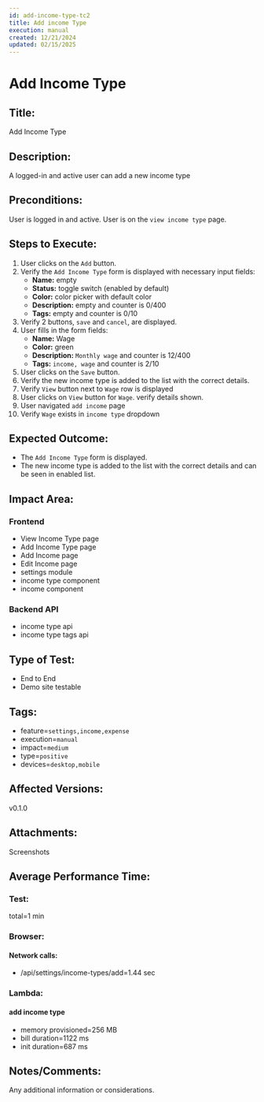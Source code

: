 ```yaml
---
id: add-income-type-tc2
title: Add income Type
execution: manual
created: 12/21/2024
updated: 02/15/2025
---
```


# Add Income Type

## Title:

Add Income Type

## Description:

A logged-in and active user can add a new income type

## Preconditions:

User is logged in and active. User is on the `view income type` page.

## Steps to Execute:

1. User clicks on the `Add` button.
2. Verify the `Add Income Type` form is displayed with necessary input fields:
   - **Name:** empty
   - **Status:** toggle switch (enabled by default)
   - **Color:** color picker with default color
   - **Description:** empty and counter is 0/400
   - **Tags:** empty and counter is 0/10
3. Verify 2 buttons, `save` and `cancel`, are displayed.
4. User fills in the form fields:
   - **Name:** Wage
   - **Color:** green
   - **Description:** `Monthly wage` and counter is 12/400
   - **Tags:** `income, wage` and counter is 2/10
5. User clicks on the `Save` button.
6. Verify the new income type is added to the list with the correct details.
7. Verify `View` button next to `Wage` row is displayed
8. User clicks on `View` button for `Wage`. verify details shown.
9. User navigated `add income` page
10. Verify `Wage` exists in `income type` dropdown

## Expected Outcome:

- The `Add Income Type` form is displayed.
- The new income type is added to the list with the correct details and can be seen in enabled list.

## Impact Area:

### Frontend

- View Income Type page
- Add Income Type page
- Add Income page
- Edit Income page
- settings module
- income type component
- income component

### Backend API

- income type api
- income type tags api

## Type of Test:

- End to End
- Demo site testable

## Tags:

- feature=`settings,income,expense`
- execution=`manual`
- impact=`medium`
- type=`positive`
- devices=`desktop,mobile`

## Affected Versions:

v0.1.0

## Attachments:

Screenshots

## Average Performance Time:

### Test:

total=1 min

### Browser:

#### Network calls:

- /api/settings/income-types/add=1.44 sec

### Lambda:

#### add income type

- memory provisioned=256 MB
- bill duration=1122 ms
- init duration=687 ms

## Notes/Comments:

Any additional information or considerations.
